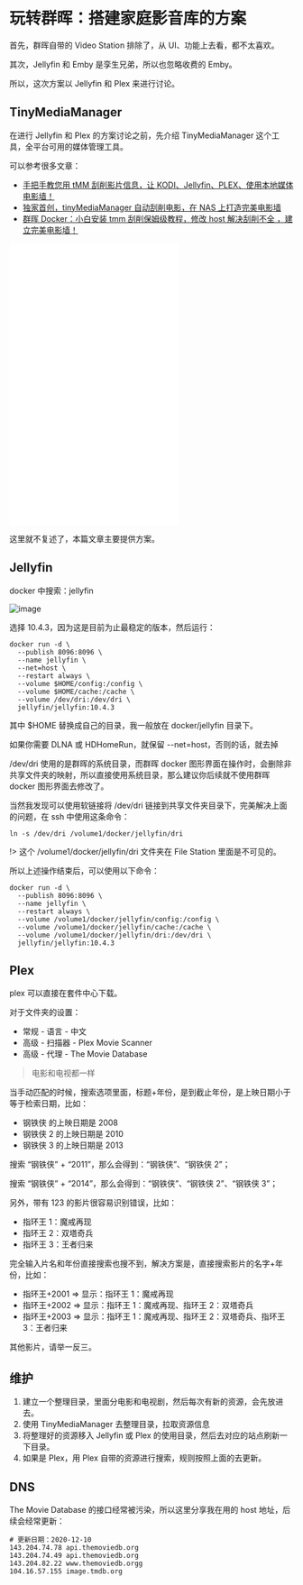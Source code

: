 # 玩转群晖：搭建家庭影音库的方案

首先，群晖自带的 Video Station 排除了，从 UI、功能上去看，都不太喜欢。

其次，Jellyfin 和 Emby 是孪生兄弟，所以也忽略收费的 Emby。

所以，这次方案以 Jellyfin 和 Plex 来进行讨论。

## TinyMediaManager

在进行 Jellyfin 和 Plex 的方案讨论之前，先介绍 TinyMediaManager 这个工具，全平台可用的媒体管理工具。

可以参考很多文章：

- [手把手教您用 tMM 刮削影片信息，让 KODI、Jellyfin、PLEX、使用本地媒体电影墙！](https://post.smzdm.com/p/a4wkqw37/)
- [独家首创，tinyMediaManager 自动刮削电影，在 NAS 上打造完美电影墙](https://post.smzdm.com/p/aekegq2k/)
- [群晖 Docker：小白安装 tmm 刮削保姆级教程，修改 host 解决刮削不全 ，建立完美电影墙！](https://post.smzdm.com/p/ar0nq5dg/)

<iframe height="500" src="//player.bilibili.com/player.html?aid=73683523&bvid=BV1DE41187FG&cid=126029948&page=1" scrolling="no" border="0" frameborder="no" framespacing="0" allowfullscreen="true">
</iframe>

这里就不复述了，本篇文章主要提供方案。

## Jellyfin

docker 中搜索：jellyfin

![image](https://user-images.githubusercontent.com/45085199/124555541-ca2fe180-de69-11eb-8c8a-dc798b98c6ae.png)

选择 10.4.3，因为这是目前为止最稳定的版本，然后运行：

```shell
docker run -d \
  --publish 8096:8096 \
  --name jellyfin \
  --net=host \
  --restart always \
  --volume $HOME/config:/config \
  --volume $HOME/cache:/cache \
  --volume /dev/dri:/dev/dri \
  jellyfin/jellyfin:10.4.3
```

其中 $HOME 替换成自己的目录，我一般放在 docker/jellyfin 目录下。

如果你需要 DLNA 或 HDHomeRun，就保留 --net=host，否则的话，就去掉

/dev/dri 使用的是群晖的系统目录，而群晖 docker 图形界面在操作时，会删除非共享文件夹的映射，所以直接使用系统目录，那么建议你后续就不使用群晖 docker 图形界面去修改了。

当然我发现可以使用软链接将 /dev/dri 链接到共享文件夹目录下，完美解决上面的问题，在 ssh 中使用这条命令：

```shell
ln -s /dev/dri /volume1/docker/jellyfin/dri
```

!> 这个 /volume1/docker/jellyfin/dri 文件夹在 File Station 里面是不可见的。

所以上述操作结束后，可以使用以下命令：

```shell
docker run -d \
  --publish 8096:8096 \
  --name jellyfin \
  --restart always \
  --volume /volume1/docker/jellyfin/config:/config \
  --volume /volume1/docker/jellyfin/cache:/cache \
  --volume /volume1/docker/jellyfin/dri:/dev/dri \
  jellyfin/jellyfin:10.4.3
```

## Plex

plex 可以直接在套件中心下载。

对于文件夹的设置：

- 常规 - 语言 - 中文
- 高级 - 扫描器 - Plex Movie Scanner
- 高级 - 代理 - The Movie Database

> 电影和电视都一样

当手动匹配的时候，搜索选项里面，标题+年份，是到截止年份，是上映日期小于等于检索日期，比如：

- 钢铁侠 的上映日期是 2008
- 钢铁侠 2 的上映日期是 2010
- 钢铁侠 3 的上映日期是 2013

搜索 “钢铁侠” + “2011”，那么会得到：“钢铁侠”、“钢铁侠 2”；

搜索 “钢铁侠” + “2014”，那么会得到：“钢铁侠”、“钢铁侠 2”、“钢铁侠 3”；

另外，带有 123 的影片很容易识别错误，比如：

- 指环王 1：魔戒再现
- 指环王 2：双塔奇兵
- 指环王 3：王者归来

完全输入片名和年份直接搜索也搜不到，解决方案是，直接搜索影片的名字+年份，比如：

- 指环王+2001 => 显示：指环王 1：魔戒再现
- 指环王+2002 => 显示：指环王 1：魔戒再现、指环王 2：双塔奇兵
- 指环王+2003 => 显示：指环王 1：魔戒再现、指环王 2：双塔奇兵、指环王 3：王者归来

其他影片，请举一反三。

## 维护

1. 建立一个整理目录，里面分电影和电视剧，然后每次有新的资源，会先放进去。
2. 使用 TinyMediaManager 去整理目录，拉取资源信息
3. 将整理好的资源移入 Jellyfin 或 Plex 的使用目录，然后去对应的站点刷新一下目录。
4. 如果是 Plex，用 Plex 自带的资源进行搜索，规则按照上面的去更新。

## DNS

The Movie Database 的接口经常被污染，所以这里分享我在用的 host 地址，后续会经常更新：

```dns
# 更新日期：2020-12-10
143.204.74.78 api.themoviedb.org
143.204.74.49 api.themoviedb.org
143.204.82.22 www.themoviedb.orgg
104.16.57.155 image.tmdb.org
```
